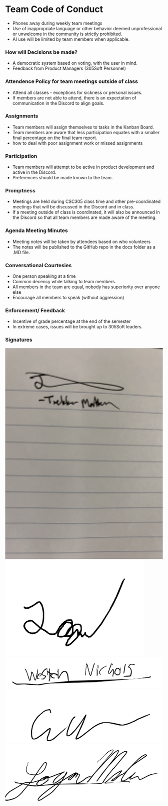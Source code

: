 # Team Code of Conduct


- Phones away during weekly team meetings
- Use of inappropriate language or other behavior deemed unprofessional or unwelcome in the community is strictly prohibited.
- AI use will be limited by team members when applicable.

### How will Decisions be made?
- A democratic system based on voting, with the user in mind.
- Feedback from Product Managers (305Soft Personnel)

### Attendence Policy for team meetings outside of class
- Attend all classes - exceptions for sickness or personal issues.
- If members are not able to attend, there is an expectation of communication in the Discord to align goals.

### Assignments
- Team members will assign themselves to tasks in the Kanban Board.
- Team members are aware that less participation equates with a smaller final percentage on the final team report.
- how to deal with poor assignment work or missed assignments

### Participation
- Team members will attempt to be active in product development and active in the Discord.
- Preferences should be made known to the team.

### Promptness
- Meetings are held during CSC305 class time and other pre-coordinated meetings that will be discussed in the Discord and in class.
- If a meeting outside of class is coordinated, it will also be announced in the Discord so that all team members are made aware of the meeting. 

### Agenda Meeting Minutes
- Meeting notes will be taken by attendees based on who volunteers
- The notes will be published to the GitHub repo in the docs folder as a .MD file.

### Conversational Courtesies
- One person speaking at a time
- Common decency while talking to team members.
- All members in the team are equal, nobody has superiority over anyone else
- Encourage all members to speak (without aggression)

### Enforcement/ Feedback
- Incentive of grade percentage at the end of the semester
- In extreme cases, issues will be brought up to 305Soft leaders.

### Signatures 
![Signature1](https://github.com/loganmccue17/neighborhood-noise/blob/main/docs/Signatures/TrekkerSign.JPG)
![LoganSignature](https://github.com/loganmccue17/neighborhood-noise/blob/main/docs/Signatures/LoganSignature)
![](https://github.com/loganmccue17/neighborhood-noise/blob/main/docs/Signatures/Screenshot%202025-10-09%20112346.png)
![](https://github.com/loganmccue17/neighborhood-noise/blob/main/docs/Signatures/Screenshot%202025-10-09%20112322.png)
![](https://github.com/loganmccue17/neighborhood-noise/blob/main/docs/Signatures/Screenshot%202025-10-09%20112336.png)
